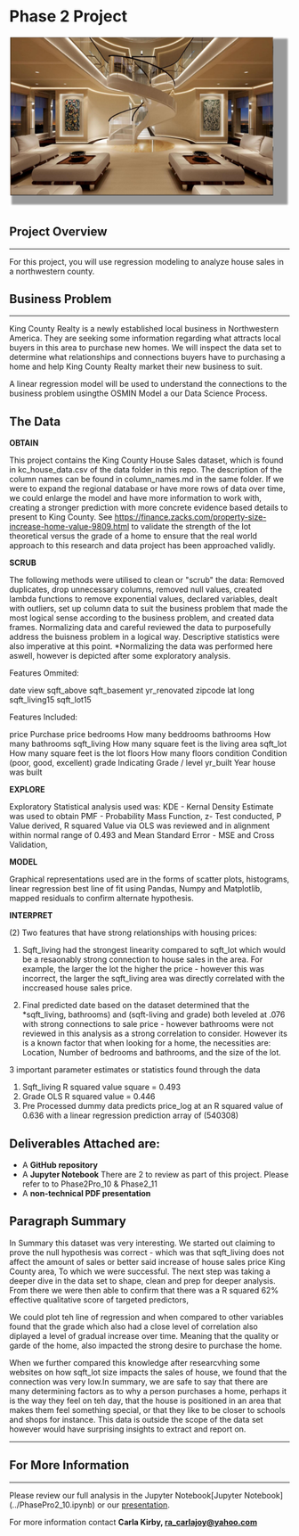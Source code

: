 
# Phase 2 Project

![interiorhouse.png](./img/interiorhouse.png)

## Project Overview
___________________________________________________________________________________________________________________________________________

For this project, you will use regression modeling to analyze house sales in a northwestern county.

## Business Problem
___________________________________________________________________________________________________________________________________________

King County Realty is a newly established local business in Northwestern America. They are seeking some information regarding what attracts local buyers in this area to purchase new homes. We will inspect the data set to determine what relationships and connections buyers have to purchasing a home and help King County Realty market their new business to suit.

A linear regression model will be used to understand the connections to the business problem usingthe OSMIN Model a our Data Science Process.

## The Data

**OBTAIN** 

This project contains the King County House Sales dataset, which is found in kc_house_data.csv of the data folder in this repo. The description of the column names can be found in column_names.md in the same folder. If we were to expand the regional database or have more rows of data over time, we could enlarge the model and have more information to work with, creating a stronger prediction with more concrete evidence based details to present to King County. See https://finance.zacks.com/property-size-increase-home-value-9809.html to validate the strength of the lot theoretical versus the grade of a home to ensure that the real world approach to this research and data project has been approached validly. 

**SCRUB**

The following methods were utilised to clean or "scrub" the data: Removed duplicates, drop unnecessary columns, removed null values, created lambda functions to remove exponential values, declared variables, dealt with outliers, set up column data to suit the business problem that made the most logical sense according to the business problem, and created data frames. Normalizing data and careful reviewed the data to purposefully address the buisness problem in a logical way. Descriptive statistics were also imperative at this point. *Normalizing the data was performed here aswell, however is depicted after some exploratory analysis. 

Features Ommited:

date
view
sqft_above
sqft_basement
yr_renovated
zipcode
lat
long
sqft_living15
sqft_lot15

Features Included:

price Purchase price
bedrooms How many beddrooms
bathrooms How many bathrooms
sqft_living How many square feet is the living area
sqft_lot How many square feet is the lot
floors How many floors
condition Condition (poor, good, excellent)
grade Indicating Grade / level
yr_built Year house was built

**EXPLORE**

Exploratory Statistical analysis used was: KDE - Kernal Density Estimate was used to obtain PMF - Probability Mass Function, z- Test conducted, P Value derived, R squared Value via OLS was reviewed and in alignment within normal range of 0.493 and Mean Standard Error - MSE and Cross Validation,

**MODEL**

Graphical representations used are in the forms of scatter plots, histograms, linear regression best line of fit using Pandas, Numpy and Matplotlib, mapped residuals to confirm alternate hypothesis. 

**INTERPRET**

(2) Two features that have strong relationships with housing prices:

1. Sqft_living had the strongest linearity compared to sqft_lot which would be a resaonably strong connection to house sales in the area. For example, the larger the lot the higher the price - however this was incorrect, the larger the sqft_living area was directly correlated with the inccreased house sales price. 

2. Final predicted date based on the dataset determined that the *sqft_living, bathrooms) and (sqft-living and grade) both leveled at .076 with strong connections to sale price - however bathrooms were not reviewed in this analysis as a strong correlation to consider. However its is a known factor that when looking for a home, the necessities are: Location, Number of bedrooms and bathrooms, and the size of the lot. 


3 important parameter estimates or statistics found through the data

1. Sqft_living R squared value square = 0.493
2. Grade OLS R squared value =  0.446
3. Pre Processed dummy data predicts price_log at an R squared value of 0.636 with a linear regression prediction array of (540308)


## Deliverables Attached are:

* A **GitHub repository** 
* A **Jupyter Notebook** There are 2 to review as part of this project. Please refer to to Phase2Pro_10 & Phase2_11 
* A **non-technical PDF presentation**



## Paragraph Summary

In Summary this dataset was very interesting. We started out claiming to prove the null hypothesis was correct - which was that sqft_living does not affect the amount of sales or better said increase of house sales price King County area, To which we were successful. The next step was taking a deeper dive in the data set to shape, clean and prep for deeper analysis. From there we were then able to confirm that there was a R squared 62% effective qualitative score of targeted predictors, 

We could plot teh line of regression and when compared to other variables found that the grade which also had a close level of correlation also diplayed a level of gradual increase over time. Meaning that the quality or garde of the home, also impacted the strong desire to purchase the home. 

When we further compared this knowledge after researcvhing some websites on how sqft_lot size impacts the sales of house, we found that the connection was very low.In summary, we are safe to say that there are many determining factors as to why a person purchases a home, perhaps it is the way they feel on teh day, that the house is positioned in an area that makes them feel something special, or that they like to be closer to schools and shops for instance. This data is outside the scope of the data set however would have surprising insights to extract and report on. 

___________________________________________________________________________________________________________________________________________

## For More Information 
___________________________________________________________________________________________________________________________________________

Please review our full analysis in the Jupyter Notebook[Jupyter Notebook] (../PhasePro2_10.ipynb) or our [presentation](./presentation.pdf).

For more information contact **Carla Kirby, ra_carlajoy@yahoo.com** 
